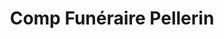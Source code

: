 ---
title: "Comp Funéraire Pellerin"
url: /shawinigan/comp-funeraire-pellerin/
shop: Bestattungen
---